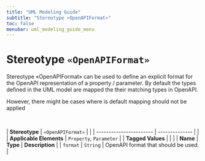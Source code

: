 ```yaml
---
title: "UML Modeling Guide"
subtitle: "Stereotype «OpenAPIFormat»"
toc: false
menubar: uml_modeling_guide_menu
---
```


# Stereotype `«OpenAPIFormat»`
Stereotype «OpenAPIFormat» can be used to define an explicit format for the OpenAPI representation of a property / parameter. By default the types defined in the UML model are mapped the their matching types in OpenAPI.

However, there might be cases where is default mapping should not be applied

<br>

| **Stereotype**          | `«OpenAPIFormat»` | |
| ----------------------- | -------------- | |
| **Applicable Elements** | `Property`, `Parameter`        |
| **Tagged Values**       |                       |                                                                                                                                                                                                          |
| **Name**                | **Type**              | **Description**                                                                                                                                                                                          |
| `format`   | `String` | OpenAPI format that should be used. |


    
